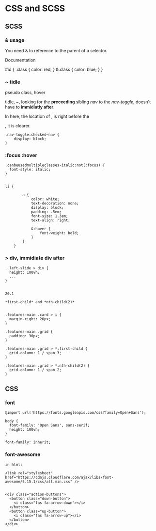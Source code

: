 
# CSS and SCSS

## SCSS 

### & usage

You need & to reference to the parent of a selector.

Documentation

#id {
  .class {
    color: red;
  }
  &.class {
    color: blue;
  }
}

### ~ tidle

pseudo class, hover

tidle, ~, looking for the **preceeding** sibling *nav* to the *nav-toggle*, doesn't have to **immidiatly after**.

In here, the location of *<checkbox>*, is right before the *<nav>*, it is clearer.

```
.nav-toggle:checked~nav {
    display: block;
}

```

### :focus :hover

```
.canbeusedmultipleclasses-italic:not(:focus) {
  font-style: italic;
}


li {
        
        a {
            color: white;
            text-decoration: none;
            display: block;
            padding: .5em;
            font-size: 1.3em;
            text-align: right;

            &:hover {
                font-weight: bold;
            }
        }
    }
```

### > div, immidiate div after

```
. left-slide > div {
  height: 100vh;
  ...
}


20.1

*first-child* and *nth-child(2)*


.features-main .card > i {
  margin-right: 20px;
}

.features-main .grid {
  padding: 30px;
}

.features-main .grid > *:first-child {
  grid-column: 1 / span 3;
}

.features-main .grid > *:nth-child(2) {
  grid-column: 1 / span 2;
}

```


## CSS 

### font

```
@import url('https://fonts.googleapis.com/css?family=Open+Sans');

body {
  font-family: 'Open Sans', sans-serif;
  height: 100vh;
}

font-family: inherit;

```

### font-awesome

```
in html:

<link rel="stylesheet" href="https://cdnjs.cloudflare.com/ajax/libs/font-awesome/5.15.1/css/all.min.css" />


<div class="action-buttons">
  <button class="down-button">
    <i class="fas fa-arrow-down"></i>
  </button>
  <button class="up-button">
    <i class="fas fa-arrow-up"></i>
  </button>
</div>

```



